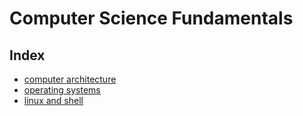 # Computer Science Fundamentals

## Index
- [computer architecture](./computer-architecture.md)
- [operating systems](./operating-systems.md)
- [linux and shell](./linux-and-shell.md)
